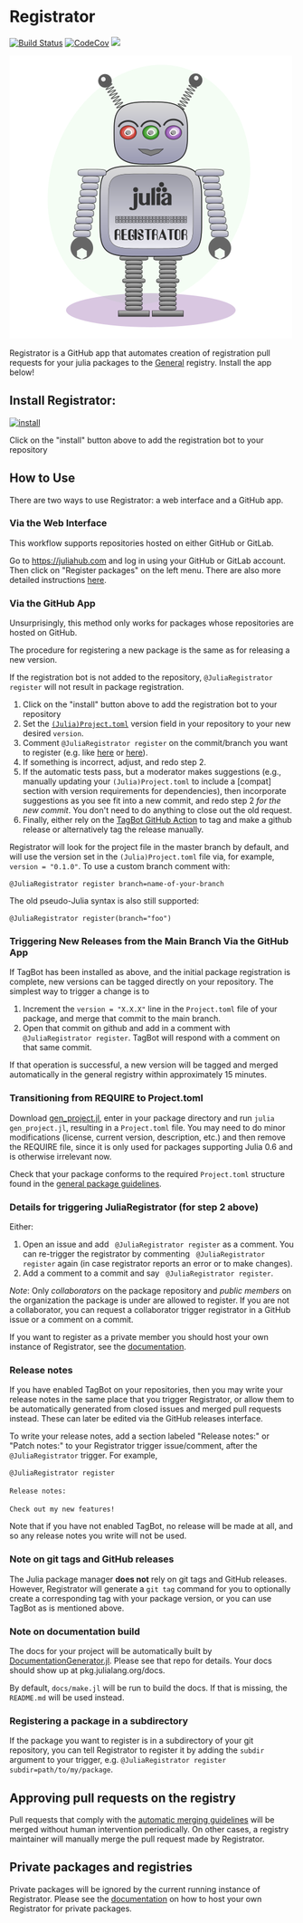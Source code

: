 # Registrator

[![Build Status](https://travis-ci.com/JuliaRegistries/Registrator.jl.svg?branch=master)](https://travis-ci.com/JuliaRegistries/Registrator.jl)
[![CodeCov](https://codecov.io/gh/JuliaRegistries/Registrator.jl/branch/master/graph/badge.svg)](https://codecov.io/gh/JuliaRegistries/Registrator.jl)
[![](https://img.shields.io/badge/docs-latest-blue.svg)](https://JuliaRegistries.github.io/Registrator.jl/dev)

!["amelia robot logo"](graphics/logo.png)

Registrator is a GitHub app that automates creation of registration pull requests for your julia packages to the [General](https://github.com/JuliaRegistries/General) registry. Install the app below!

## Install Registrator:

[![install](https://img.shields.io/badge/-install%20app-blue.svg)](https://github.com/apps/juliateam-registrator/installations/new)

Click on the "install" button above to add the registration bot to your repository

## How to Use

There are two ways to use Registrator: a web interface and a GitHub app.

### Via the Web Interface

This workflow supports repositories hosted on either GitHub or GitLab.

Go to https://juliahub.com and log in using your GitHub or GitLab account. Then click on "Register packages" on the left menu.
There are also more detailed instructions [here](https://juliaregistries.github.io/Registrator.jl/stable/webui/#Usage-(For-Package-Maintainers)-1).

### Via the GitHub App

Unsurprisingly, this method only works for packages whose repositories are hosted on GitHub.

The procedure for registering a new package is the same as for releasing a new version.  

If the registration bot is not added to the repository, `@JuliaRegistrator register` will not result in package registration.

1. Click on the "install" button above to add the registration bot to your repository
2. Set the [`(Julia)Project.toml`](Project.toml) version field in your repository to your new desired `version`.
3. Comment `@JuliaRegistrator register` on the commit/branch you want to register (e.g. like [here](https://github.com/JuliaRegistries/Registrator.jl/issues/61#issuecomment-483486641) or [here](https://github.com/chakravala/Grassmann.jl/commit/3c3a92610ebc8885619f561fe988b0d985852fce#commitcomment-33233149)).
4. If something is incorrect, adjust, and redo step 2.
5. If the automatic tests pass, but a moderator makes suggestions (e.g., manually updating your `(Julia)Project.toml` to include a [compat] section with version requirements for dependencies), then incorporate suggestions as you see fit into a new commit, and redo step 2 _for the new commit_.  You don't need to do anything to close out the old request.
6. Finally, either rely on the [TagBot GitHub Action](https://github.com/marketplace/actions/julia-tagbot) to tag and make a github release or alternatively tag the release manually.

Registrator will look for the project file in the master branch by default, and will use the version set in the `(Julia)Project.toml` file via, for example, `version = "0.1.0"`. To use a custom branch comment with:

```
@JuliaRegistrator register branch=name-of-your-branch
```

The old pseudo-Julia syntax is also still supported:

```
@JuliaRegistrator register(branch="foo")
```

### Triggering New Releases from the Main Branch Via the GitHub App
If TagBot has been installed as above, and the initial package registration is complete, new versions can be tagged directly on your repository.  The simplest way to trigger a change is to
1. Increment the `version = "X.X.X"` line in the `Project.toml` file of your package, and merge that commit to the main branch.
2. Open that commit on github and add in a comment with `@JuliaRegistrator register`.  TagBot will respond with a comment on that same commit.

If that operation is successful, a new version will be tagged and merged automatically in the general registry within approximately 15 minutes.

### Transitioning from REQUIRE to Project.toml

Download [gen_project.jl](https://github.com/JuliaLang/Pkg.jl/blob/934f8b71eb436da6d2bdb30ccfc80e5e11891c5b/bin/gen_project.jl), enter in your package directory and run `julia gen_project.jl`, resulting in a `Project.toml` file. You may need to do minor modifications (license, current version, description, etc.) and then remove the REQUIRE file, since it is only used for packages supporting Julia 0.6 and is otherwise irrelevant now.

Check that your package conforms to the required `Project.toml` structure found in the [general package guidelines](https://julialang.github.io/Pkg.jl/v1/creating-packages/).

### Details for triggering JuliaRegistrator (for step 2 above)

Either:

1. Open an issue and add ` @JuliaRegistrator register` as a comment.  You can re-trigger the registrator by commenting ` @JuliaRegistrator register` again (in case registrator reports an error or to make changes).
2. Add a comment to a commit and say ` @JuliaRegistrator register`.

*Note*: Only *collaborators* on the package repository and *public members* on the organization the package is under are allowed to register. If you are not a collaborator, you can request a collaborator trigger registrator in a GitHub issue or a comment on a commit.

If you want to register as a private member you should host your own instance of Registrator, see the [documentation](https://juliaregistries.github.io/Registrator.jl/stable/hosting/).

### Release notes

If you have enabled TagBot on your repositories, then you may write your release notes in the same place that you trigger Registrator, or allow them to be automatically generated from closed issues and merged pull requests instead.
These can later be edited via the GitHub releases interface.

To write your release notes, add a section labeled "Release notes:" or "Patch notes:" to your Registrator trigger issue/comment, after the `@JuliaRegistrator` trigger. For example,
```
@JuliaRegistrator register

Release notes:

Check out my new features!
```

Note that if you have not enabled TagBot, no release will be made at all, and so any release notes you write will not be used.

### Note on git tags and GitHub releases

The Julia package manager **does not** rely on git tags and GitHub releases. However, Registrator will generate a `git tag` command for you to optionally create a corresponding tag with your package version, or you can use TagBot as is mentioned above.

### Note on documentation build

The docs for your project will be automatically built by [DocumentationGenerator.jl](https://github.com/JuliaDocs/DocumentationGenerator.jl). Please see that repo for details. Your docs should show up at pkg.julialang.org/docs.

By default, `docs/make.jl` will be run to build the docs. If that is missing, the `README.md` will be used instead.

### Registering a package in a subdirectory

If the package you want to register is in a subdirectory of your git repository, you can tell Registrator to register it by adding the `subdir` argument to your trigger, e.g. `@JuliaRegistrator register subdir=path/to/my/package`.

## Approving pull requests on the registry

Pull requests that comply with the [automatic merging guidelines](https://github.com/JuliaRegistries/RegistryCI.jl#automatic-merging-guidelines) will be merged without human intervention periodically. On other cases, a registry maintainer will manually merge the pull request made by Registrator.

## Private packages and registries

Private packages will be ignored by the current running instance of Registrator.
Please see the [documentation](https://juliaregistries.github.io/Registrator.jl/stable/hosting/) on how to host your own Registrator for private packages.
